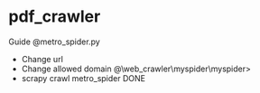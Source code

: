 # pdf_crawler
Guide
@metro_spider.py
  * Change url
  * Change allowed domain
@\web_crawler\myspider\myspider> 
  * scrapy crawl metro_spider
DONE
